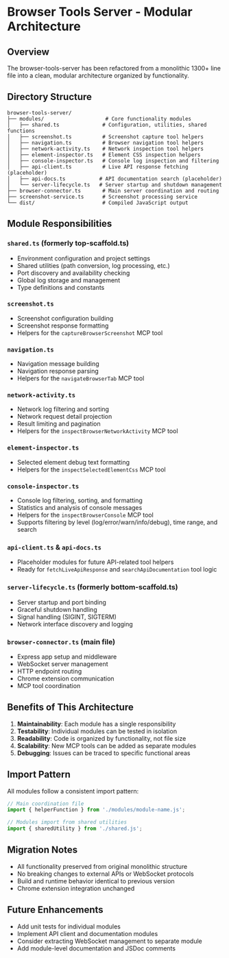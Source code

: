 # Browser Tools Server - Modular Architecture

## Overview
The browser-tools-server has been refactored from a monolithic 1300+ line file into a clean, modular architecture organized by functionality.

## Directory Structure

```
browser-tools-server/
├── modules/                    # Core functionality modules
│   ├── shared.ts              # Configuration, utilities, shared functions
│   ├── screenshot.ts          # Screenshot capture tool helpers
│   ├── navigation.ts          # Browser navigation tool helpers  
│   ├── network-activity.ts    # Network inspection tool helpers
│   ├── element-inspector.ts   # Element CSS inspection helpers
│   ├── console-inspector.ts   # Console log inspection and filtering
│   ├── api-client.ts          # Live API response fetching (placeholder)
│   ├── api-docs.ts           # API documentation search (placeholder)
│   └── server-lifecycle.ts   # Server startup and shutdown management
├── browser-connector.ts       # Main server coordination and routing
├── screenshot-service.ts      # Screenshot processing service
└── dist/                      # Compiled JavaScript output
```

## Module Responsibilities

### `shared.ts` (formerly top-scaffold.ts)
- Environment configuration and project settings
- Shared utilities (path conversion, log processing, etc.)
- Port discovery and availability checking
- Global log storage and management
- Type definitions and constants

### `screenshot.ts`
- Screenshot configuration building
- Screenshot response formatting
- Helpers for the `captureBrowserScreenshot` MCP tool

### `navigation.ts`
- Navigation message building
- Navigation response parsing
- Helpers for the `navigateBrowserTab` MCP tool

### `network-activity.ts`
- Network log filtering and sorting
- Network request detail projection
- Result limiting and pagination
- Helpers for the `inspectBrowserNetworkActivity` MCP tool

### `element-inspector.ts`
- Selected element debug text formatting
- Helpers for the `inspectSelectedElementCss` MCP tool

### `console-inspector.ts`
- Console log filtering, sorting, and formatting
- Statistics and analysis of console messages
- Helpers for the `inspectBrowserConsole` MCP tool
- Supports filtering by level (log/error/warn/info/debug), time range, and search

### `api-client.ts` & `api-docs.ts`
- Placeholder modules for future API-related tool helpers
- Ready for `fetchLiveApiResponse` and `searchApiDocumentation` tool logic

### `server-lifecycle.ts` (formerly bottom-scaffold.ts)
- Server startup and port binding
- Graceful shutdown handling
- Signal handling (SIGINT, SIGTERM)
- Network interface discovery and logging

### `browser-connector.ts` (main file)
- Express app setup and middleware
- WebSocket server management
- HTTP endpoint routing
- Chrome extension communication
- MCP tool coordination

## Benefits of This Architecture

1. **Maintainability**: Each module has a single responsibility
2. **Testability**: Individual modules can be tested in isolation
3. **Readability**: Code is organized by functionality, not file size
4. **Scalability**: New MCP tools can be added as separate modules
5. **Debugging**: Issues can be traced to specific functional areas

## Import Pattern

All modules follow a consistent import pattern:
```typescript
// Main coordination file
import { helperFunction } from './modules/module-name.js';

// Modules import from shared utilities
import { sharedUtility } from './shared.js';
```

## Migration Notes

- All functionality preserved from original monolithic structure
- No breaking changes to external APIs or WebSocket protocols
- Build and runtime behavior identical to previous version
- Chrome extension integration unchanged

## Future Enhancements

- Add unit tests for individual modules
- Implement API client and documentation modules
- Consider extracting WebSocket management to separate module
- Add module-level documentation and JSDoc comments